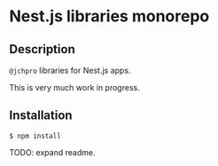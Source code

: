 # Nest.js libraries monorepo

## Description

`@jchpro` libraries for Nest.js apps.

This is very much work in progress.

## Installation

```shell
$ npm install
```

TODO: expand readme.
